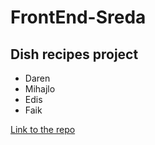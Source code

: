 # FrontEnd-Sreda

## Dish recipes project 

* Daren
* Mihajlo
* Edis
* Faik

[Link to the repo](https://github.com/SitnGit/FrontEnd-Sreda.git)